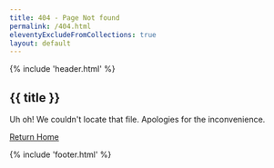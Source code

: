 ```yaml
---
title: 404 - Page Not found
permalink: /404.html
eleventyExcludeFromCollections: true
layout: default
---
```


{% include 'header.html' %}
<div class="page-wrapper">
<section class="404-page">
<h1>{{ title }}</h1>

<p>Uh oh! We couldn't locate that file. Apologies for the inconvenience.</p>

<p><a href="/">Return Home</a></p>

</section>
</div>

{% include 'footer.html' %}
